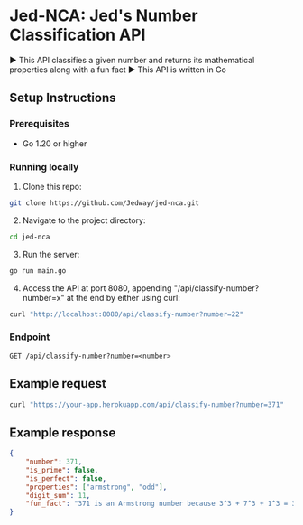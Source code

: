 # Jed-NCA: Jed's Number Classification API
▶️ This API classifies a given number and returns its mathematical properties along with a fun fact
▶️ This API is written in Go

## Setup Instructions
### Prerequisites
- Go 1.20 or higher

### Running locally
1. Clone this repo:
```bash
git clone https://github.com/Jedway/jed-nca.git
```
2. Navigate to the project directory:
```bash
cd jed-nca
```
3. Run the server:
```bash
go run main.go
```
4. Access the API at port 8080, appending "/api/classify-number?number=x" at the end by either using curl:
```bash
curl "http://localhost:8080/api/classify-number?number=22"
```

### Endpoint
`GET /api/classify-number?number=<number>`

## Example request

```bash
curl "https://your-app.herokuapp.com/api/classify-number?number=371"
```
## Example response

```json
{
    "number": 371,
    "is_prime": false,
    "is_perfect": false,
    "properties": ["armstrong", "odd"],
    "digit_sum": 11,
    "fun_fact": "371 is an Armstrong number because 3^3 + 7^3 + 1^3 = 371"
}
```
